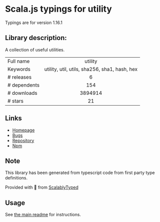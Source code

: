 
# Scala.js typings for utility

Typings are for version 1.16.1

## Library description:
A collection of useful utilities.

|                    |                 |
| ------------------ | :-------------: |
| Full name          | utility |
| Keywords           | utility, util, utils, sha256, sha1, hash, hex |
| # releases         | 6 |
| # dependents       | 154 |
| # downloads        | 3894914 |
| # stars            | 21 |

## Links
- [Homepage](https://github.com/node-modules/utility)
- [Bugs](https://github.com/node-modules/utility/issues)
- [Repository](https://github.com/node-modules/utility)
- [Npm](https://www.npmjs.com/package/utility)
    


## Note
This library has been generated from typescript code from first party type definitions.

Provided with :purple_heart: from [ScalablyTyped](https://github.com/oyvindberg/ScalablyTyped)

## Usage
See [the main readme](../../readme.md) for instructions.


